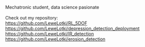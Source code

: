 Mechatronic student, data science pasionate
<br><br>
Check out my repository: <br>
https://github.com/LeweLotki/RL_5DOF <br>
https://github.com/LeweLotki/depression_detection_deployment <br>
https://github.com/LeweLotki/IR_detection <br>
https://github.com/LeweLotki/erosion_detection <br>
